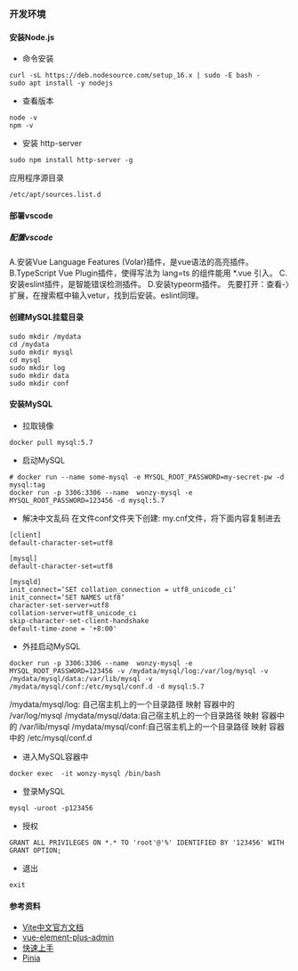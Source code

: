 ### 开发环境
#### 安装Node.js
* 命令安装
```
curl -sL https://deb.nodesource.com/setup_16.x | sudo -E bash -
sudo apt install -y nodejs
```
* 查看版本
```
node -v
npm -v
```

* 安装 http-server
```
sudo npm install http-server -g
```


应用程序源目录
```
/etc/apt/sources.list.d
```

#### 部署vscode
##### 配置vscode
A.安装Vue Language Features (Volar)插件，是vue语法的高亮插件。
B.TypeScript Vue Plugin插件，使得写法为 lang=ts 的组件能用 *.vue 引入。
C.安装eslint插件，是智能错误检测插件。
D.安装typeorm插件。
先要打开：查看-〉扩展，在搜索框中输入vetur，找到后安装。eslint同理。


#### 创建MySQL挂载目录
```
sudo mkdir /mydata
cd /mydata
sudo mkdir mysql
cd mysql
sudo mkdir log
sudo mkdir data
sudo mkdir conf
```

#### 安装MySQL
* 拉取镜像
```
docker pull mysql:5.7
```
* 启动MySQL
```
# docker run --name some-mysql -e MYSQL_ROOT_PASSWORD=my-secret-pw -d mysql:tag
docker run -p 3306:3306 --name  wonzy-mysql -e MYSQL_ROOT_PASSWORD=123456 -d mysql:5.7
```
* 解决中文乱码
在文件conf文件夹下创建: my.cnf文件，将下面内容复制进去
```
[client]
default-character-set=utf8
 
[mysql]
default-character-set=utf8
 
[mysqld]
init_connect=‘SET collation_connection = utf8_unicode_ci‘
init_connect=‘SET NAMES utf8‘
character-set-server=utf8
collation-server=utf8_unicode_ci
skip-character-set-client-handshake
default-time-zone = '+8:00'
```
* 外挂启动MySQL

```
docker run -p 3306:3306 --name  wonzy-mysql -e MYSQL_ROOT_PASSWORD=123456 -v /mydata/mysql/log:/var/log/mysql -v /mydata/mysql/data:/var/lib/mysql -v /mydata/mysql/conf:/etc/mysql/conf.d -d mysql:5.7
```
/mydata/mysql/log: 自己宿主机上的一个目录路径 映射 容器中的 /var/log/mysql
/mydata/mysql/data:自己宿主机上的一个目录路径 映射 容器中的 /var/lib/mysql
/mydata/mysql/conf:自己宿主机上的一个目录路径 映射 容器中的 /etc/mysql/conf.d


* 进入MySQL容器中
````
docker exec  -it wonzy-mysql /bin/bash
````
* 登录MySQL
```
mysql -uroot -p123456
```
* 授权
```
GRANT ALL PRIVILEGES ON *.* TO 'root'@'%' IDENTIFIED BY '123456' WITH GRANT OPTION;
```
* 退出
```
exit
```


#### 参考资料
* [Vite中文官方文档](https://cn.vitejs.dev/guide/)
* [vue-element-plus-admin](https://gitee.com/kailong110120130/vue-element-plus-admin)
* [快速上手](https://cn.vuejs.org/guide/quick-start.html)
* [Pinia](https://pinia.vuejs.org/zh/core-concepts/state.html)